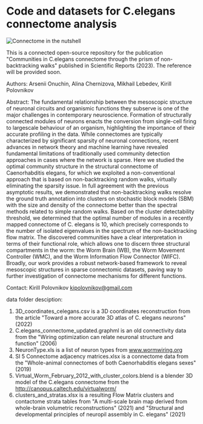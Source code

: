 # Code and datasets for C.elegans connectome analysis

![Connectome in the nutshell](https://media.giphy.com/media/rPE4X4EKTtiSUKWwX8/giphy-downsized-large.gif)

This is a connected open-source repository for the publication "Communities in C.elegans connectome through the prism of non-backtracking walks" published in Scientific Reports (2023).
The reference will be provided soon.

Authors: Arsenii Onuchin, Alina Chernizova, Mikhail Lebedev, Kirill Polovnikov

Abstract:
The fundamental relationship between the mesoscopic structure of neuronal circuits and organismic functions they subserve is one of the major challenges in contemporary neuroscience. Formation
of structurally connected modules of neurons enacts the conversion from single-cell firing to largescale behaviour of an organism, highlighting the importance of their accurate profiling in the data.
While connectomes are typically characterized by significant sparsity of neuronal connections, recent advances in network theory and machine learning have revealed fundamental limitations of traditionally used community detection approaches in cases where the network is sparse. Here we
studied the optimal community structure in the structural connectome of Caenorhabditis elegans, for which we exploited a non-conventional approach that is based on non-backtracking random walks,
virtually eliminating the sparsity issue. In full agreement with the previous asymptotic results, we demonstrated that non-backtracking walks resolve the ground truth annotation into clusters on
stochastic block models (SBM) with the size and density of the connectome better than the spectral methods related to simple random walks. Based on the cluster detectability threshold, we determined
that the optimal number of modules in a recently mapped connectome of C. elegans is 10, which precisely corresponds to the number of isolated eigenvalues in the spectrum of the non-backtracking
flow matrix. The discovered communities have a clear interpretation in terms of their functional role, which allows one to discern three structural compartments in the worm: the Worm Brain (WB), the
Worm Movement Controller (WMC), and the Worm Information Flow Connector (WIFC). Broadly, our work provides a robust network-based framework to reveal mesoscopic structures in sparse
connectomic datasets, paving way to further investigation of connectome mechanisms for different functions.

Contact: 
Kirill Polovnikov
kipolovnikov@gmail.com


data folder desciption:
1. 3D_coordinates_celegans.csv is a 3D coordinates reconstruction from the article "Toward a more accurate 3D atlas of C. elegans neurons" (2022)
2. C.elegans_connectome_updated.graphml is an old connectivity data from the "Wiring optimization can relate neuronal structure and function" (2006) 
3. NeuronType.xls is a list of neuron types from www.wormwiring.org
4. SI 5 Connectome adjacency matrices.xlsx is a connectome data from the "Whole-animal connectomes of both Caenorhabditis elegans sexes" (2019)
5. Virtual_Worm_February_2012_with_cluster_colors.blend is a blender 3D model of the C.elegans connectome from the http://canopus.caltech.edu/virtualworm/
6. clusters_and_stratas.xlsx is a resulting Flow Matrix clusters and contactome strata tables from "A multi-scale brain map derived from whole-brain volumetric
reconstructions" (2021) and "Structural and developmental principles of neuropil assembly in C. elegans" (2021) 

